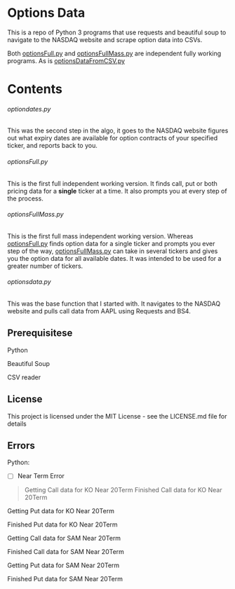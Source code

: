 # Options Data

This is a repo of Python 3 programs that use requests and beautiful soup to navigate to the NASDAQ website and scrape option data into CSVs.

Both <a href="https://github.com/santarini/options-data/blob/master/optionsFull.py">optionsFull.py</a> and <a href="https://github.com/santarini/options-data/blob/master/optionsFullMass.py">optionsFullMass.py</a> are independent fully working programs. As is <a href="https://github.com/santarini/options-data/blob/master/optionsDataFromCSV.py">optionsDataFromCSV.py</a>


# Contents

###### optiondates.py

This was the second step in the algo, it goes to the NASDAQ website figures out what expiry dates are available for option contracts of your specified ticker, and reports back to you.

###### optionsFull.py

This is the first full independent working version. It finds call, put or both pricing data for a <b>single</b> ticker at a time. It also prompts you at every step of the process.

###### optionsFullMass.py

This is the first full mass independent working version. Whereas <a href="https://github.com/santarini/options-data/blob/master/optionsFull.py">optionsFull.py</a> finds option data for a single ticker and prompts you ever step of the way, <a href="https://github.com/santarini/options-data/blob/master/optionsFullMass.py">optionsFullMass.py</a> can take in several tickers and gives you the option data for all available dates. It was intended to be used for a greater number of tickers.

###### optionsdata.py

This was the base function that I started with. It navigates to the NASDAQ website and pulls call data from AAPL using Requests and BS4.

## Prerequisitese

Python

Beautiful Soup

CSV reader

## License

This project is licensed under the MIT License - see the LICENSE.md file for details


## Errors

Python: 

- [ ] Near Term Error

	
> Getting Call data for KO Near 20Term
> Finished Call data for KO Near 20Term

Getting Put data for KO Near 20Term

Finished Put data for KO Near 20Term

Getting Call data for SAM Near 20Term

Finished Call data for SAM Near 20Term

Getting Put data for SAM Near 20Term

Finished Put data for SAM Near 20Term

